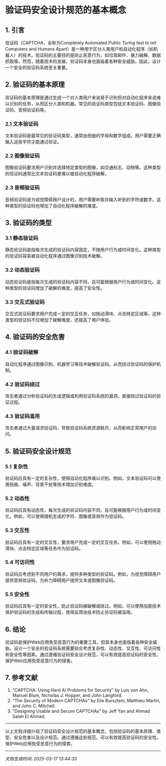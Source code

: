 # 验证码安全设计规范的基本概念

## 1. 引言

验证码（CAPTCHA，全称为Completely Automated Public Turing test to tell Computers and Humans Apart）是一种用于区分人类用户和自动化程序（如机器人）的技术。验证码的主要目的是防止恶意行为，如垃圾邮件、暴力破解、数据抓取等。然而，随着技术的发展，验证码本身也面临着各种安全威胁。因此，设计一个安全的验证码系统至关重要。

## 2. 验证码的基本原理

验证码的基本原理是通过生成一个对人类用户来说易于识别但对自动化程序来说难以识别的任务，从而区分人类和机器。常见的验证码类型包括文本验证码、图像验证码、音频验证码等。

### 2.1 文本验证码
文本验证码是最常见的验证码类型，通常由扭曲的字母和数字组成。用户需要正确输入这些字符才能通过验证。

### 2.2 图像验证码
图像验证码要求用户识别并选择特定类型的图像，如交通标志、动物等。这种类型的验证码通常比文本验证码更难以被自动化程序破解。

### 2.3 音频验证码
音频验证码是为视觉障碍用户设计的，用户需要听取并输入听到的字符或数字。这种类型的验证码也增加了自动化程序破解的难度。

## 3. 验证码的类型

### 3.1 静态验证码
静态验证码是指每次生成的验证码内容固定，不随用户行为或时间变化。这种类型的验证码容易被自动化程序通过图像识别技术破解。

### 3.2 动态验证码
动态验证码是指每次生成的验证码内容不同，且可能根据用户行为或时间变化。这种类型的验证码增加了破解的难度，提高了安全性。

### 3.3 交互式验证码
交互式验证码要求用户完成一定的交互任务，如拖动滑块、点击特定区域等。这种类型的验证码不仅增加了破解难度，还提高了用户体验。

## 4. 验证码的安全危害

### 4.1 验证码破解
自动化程序通过图像识别、机器学习等技术破解验证码，从而绕过验证码的保护机制。

### 4.2 验证码绕过
攻击者通过分析验证码的生成逻辑或利用验证码系统的漏洞，直接绕过验证码的验证过程。

### 4.3 验证码滥用
攻击者通过大量请求验证码，导致验证码系统资源耗尽，从而影响正常用户的访问。

## 5. 验证码安全设计规范

### 5.1 复杂性
验证码应具有一定的复杂性，使得自动化程序难以识别。例如，文本验证码可以使用扭曲、噪声、背景干扰等技术增加识别难度。

### 5.2 动态性
验证码应具有动态性，每次生成的验证码内容不同，且可能根据用户行为或时间变化。例如，可以使用随机生成的字符、图像或音频作为验证码。

### 5.3 交互性
验证码应具有一定的交互性，要求用户完成一定的交互任务。例如，可以使用拖动滑块、点击特定区域等任务作为验证码。

### 5.4 可访问性
验证码应考虑到不同用户的需求，提供多种类型的验证码。例如，为视觉障碍用户提供音频验证码，为听力障碍用户提供文本或图像验证码。

### 5.5 安全性
验证码应具有一定的安全性，防止验证码被破解或绕过。例如，可以使用加密技术保护验证码的生成和传输过程，使用反爬虫技术防止验证码被滥用。

## 6. 结论

验证码是保护Web应用免受恶意行为的重要工具，但其本身也面临着各种安全威胁。设计一个安全的验证码系统需要综合考虑复杂性、动态性、交互性、可访问性和安全性等因素。通过遵循验证码安全设计规范，可以有效提高验证码的安全性，保护Web应用免受恶意行为的侵害。

## 7. 参考文献

1. "CAPTCHA: Using Hard AI Problems for Security" by Luis von Ahn, Manuel Blum, Nicholas J. Hopper, and John Langford.
2. "The Security of Modern CAPTCHAs" by Elie Bursztein, Matthieu Martin, and John C. Mitchell.
3. "Designing Usable and Secure CAPTCHAs" by Jeff Yan and Ahmad Salah El Ahmad.

---

以上文档详细介绍了验证码安全设计规范的基本概念，包括验证码的基本原理、类型、安全危害以及设计规范。通过遵循这些规范，可以有效提高验证码的安全性，保护Web应用免受恶意行为的侵害。

---

*文档生成时间: 2025-03-17 13:44:33*
